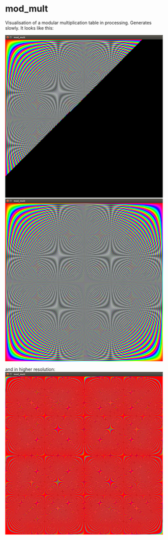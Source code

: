 # mod\_mult
Visualisation of a modular multiplication table in processing. Generates slowly. It looks like this:

![screenshot](https://github.com/elterminad0r/mod_mult/blob/master/half.png)
![screenshot](https://github.com/elterminad0r/mod_mult/blob/master/fin.png)

and in higher resolution:
![screenshot](https://github.com/elterminad0r/mod_mult/blob/master/higher.png)
